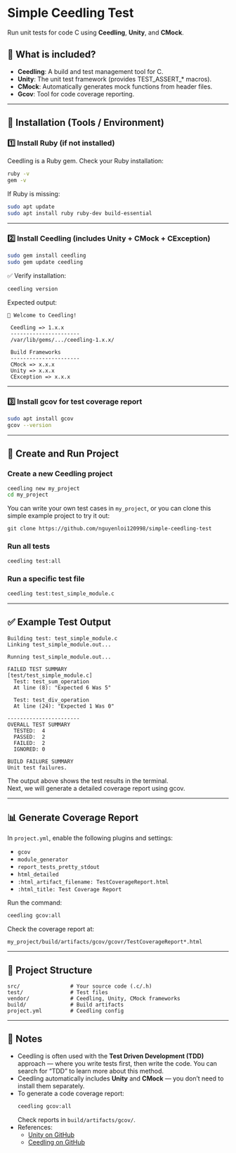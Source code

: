 # Simple Ceedling Test

Run unit tests for code C using **Ceedling**, **Unity**, and **CMock**.

## 📌 What is included?

- **Ceedling**: A build and test management tool for C.
- **Unity**: The unit test framework (provides TEST\_ASSERT\_\* macros).
- **CMock**: Automatically generates mock functions from header files.
- **Gcov**: Tool for code coverage reporting.

---

## 🚀 Installation (Tools / Environment)

### 1️⃣ Install Ruby (if not installed)

Ceedling is a Ruby gem. Check your Ruby installation:

```bash
ruby -v
gem -v
```

If Ruby is missing:

```bash
sudo apt update
sudo apt install ruby ruby-dev build-essential
```

---

### 2️⃣ Install Ceedling (includes Unity + CMock + CException)

```bash
sudo gem install ceedling
sudo gem update ceedling
```

✅ Verify installation:

```bash
ceedling version
```

Expected output:

```
🌱 Welcome to Ceedling!

 Ceedling => 1.x.x
 ----------------------
 /var/lib/gems/.../ceedling-1.x.x/

 Build Frameworks
 ----------------------
 CMock => x.x.x
 Unity => x.x.x
 CException => x.x.x
```

---

### 3️⃣ Install gcov for test coverage report

```bash
sudo apt install gcov
gcov --version
```

---

## 🚀 Create and Run Project

### Create a new Ceedling project

```bash
ceedling new my_project
cd my_project
```

You can write your own test cases in `my_project`, or you can clone this simple example project to try it out:

```
git clone https://github.com/nguyenloi120998/simple-ceedling-test
```

### Run all tests

```bash
ceedling test:all
```

### Run a specific test file

```bash
ceedling test:test_simple_module.c
```

---

## ✅ Example Test Output

```
Building test: test_simple_module.c
Linking test_simple_module.out...

Running test_simple_module.out...

FAILED TEST SUMMARY
[test/test_simple_module.c]
  Test: test_sum_operation
  At line (8): "Expected 6 Was 5"

  Test: test_div_operation
  At line (24): "Expected 1 Was 0"

-----------------------
OVERALL TEST SUMMARY
  TESTED:  4
  PASSED:  2
  FAILED:  2
  IGNORED: 0

BUILD FAILURE SUMMARY
Unit test failures.
```

The output above shows the test results in the terminal.\
Next, we will generate a detailed coverage report using gcov.

---

## 📊 Generate Coverage Report

In `project.yml`, enable the following plugins and settings:

- `gcov`
- `module_generator`
- `report_tests_pretty_stdout`
- `html_detailed`
- `:html_artifact_filename: TestCoverageReport.html`
- `:html_title: Test Coverage Report`

Run the command:

```bash
ceedling gcov:all
```

Check the coverage report at:

```
my_project/build/artifacts/gcov/gcovr/TestCoverageReport*.html
```

---

## 📂 Project Structure

```
src/                # Your source code (.c/.h)
test/               # Test files
vendor/             # Ceedling, Unity, CMock frameworks
build/              # Build artifacts
project.yml         # Ceedling config
```

---

## 🔗 Notes

- Ceedling is often used with the **Test Driven Development (TDD)** approach — where you write tests first, then write the code. You can search for “TDD” to learn more about this method.
- Ceedling automatically includes **Unity** and **CMock** — you don’t need to install them separately.
- To generate a code coverage report:
  ```bash
  ceedling gcov:all
  ```
  Check reports in `build/artifacts/gcov/`.
- References:
  - [Unity on GitHub](https://github.com/ThrowTheSwitch/Unity)
  - [Ceedling on GitHub](https://github.com/ThrowTheSwitch/Ceedling)

